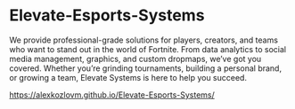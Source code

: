 # Elevate-Esports-Systems
We provide professional-grade solutions for players, creators, and teams who want to stand out in the world of Fortnite. From data analytics to social media management, graphics, and custom dropmaps, we’ve got you covered. Whether you’re grinding tournaments, building a personal brand, or growing a team, Elevate Systems is here to help you succeed.

https://alexkozlovm.github.io/Elevate-Esports-Systems/
